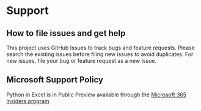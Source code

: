 # Support

## How to file issues and get help  

This project uses GitHub Issues to track bugs and feature requests. Please search the existing 
issues before filing new issues to avoid duplicates.  For new issues, file your bug or 
feature request as a new Issue.

## Microsoft Support Policy  

Python in Excel is in Public Preview available through the [Microsoft 365 Insiders program](https://insider.microsoft365.com/en-us/faq)
